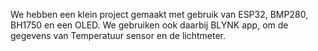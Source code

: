 We hebben een klein project gemaakt met gebruik van ESP32, BMP280, BH1750 en een OLED.
We gebruiken ook daarbij BLYNK app, om de gegevens van Temperatuur sensor en de lichtmeter. 
